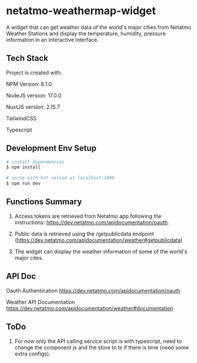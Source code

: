 # netatmo-weathermap-widget
A widget that can get weather data of the world's major cities from Netatmo Weather Stations and display the temperature, humidity, pressure information in an interactive interface.

## Tech Stack
Project is created with:

NPM Version: 8.1.0

NodeJS version: 17.0.0

NuxtJS version: 2.15.7

TailwindCSS

Typescript


## Development Env Setup

```bash
# install dependencies
$ npm install

# serve with hot reload at localhost:3000
$ npm run dev
```

## Functions Summary

1. Access tokens are retrieved from Netatmo app following the instructions: https://dev.netatmo.com/apidocumentation/oauth.

2. Public data is retrieved using the /getpublicdata endpoint  (https://dev.netatmo.com/apidocumentation/weather#getpublicdata)

3. The widget can display the weather information of some of the world's major cites.

## API Doc

Oauth Authentication 
https://dev.netatmo.com/apidocumentation/oauth

Weather API Documentation
https://dev.netatmo.com/apidocumentation/weather#documentation


## ToDo

1. For now only the API calling service script is with typescript, need to change the component js and the store to ts if there is time (need some extra configs).
